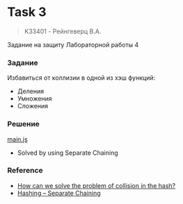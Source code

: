 # Task 3
> K33401 - Рейнгеверц В.А.

Задание на защиту Лабораторной работы 4

### Задание

Избавиться от коллизии в одной из хэш функций:

- Деления
- Умножения
- Сложения

### Решение

[main.js](main.js)

- Solved by using Separate Chaining

### Reference
- [How can we solve the problem of collision in the hash?](https://www.quora.com/How-can-we-solve-the-problem-of-collision-in-the-hash)
- [Hashing – Separate Chaining](https://www.baeldung.com/cs/hashing-separate-chaining)

